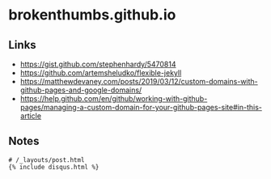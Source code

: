 # brokenthumbs.github.io

## Links

- https://gist.github.com/stephenhardy/5470814
- https://github.com/artemsheludko/flexible-jekyll
- https://matthewdevaney.com/posts/2019/03/12/custom-domains-with-github-pages-and-google-domains/
- https://help.github.com/en/github/working-with-github-pages/managing-a-custom-domain-for-your-github-pages-site#in-this-article

## Notes

```
# /_layouts/post.html
{% include disqus.html %}
```
